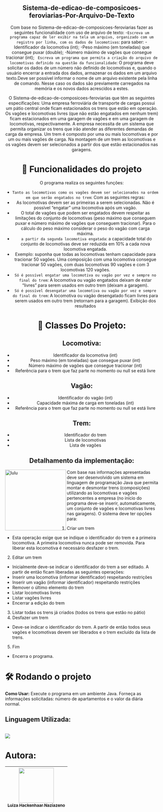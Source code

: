 <div align="center">
  
## Sistema-de-edicao-de-composicoes-feroviarias-Por-Arquivo-De-Texto
Com base no Sistema-de-edicao-de-composicoes-feroviarias fazer as seguintes funcionalidade com uso de arquivo de texto:
-`Escreva um programa capaz de ler exibir na tela um arquivo, organizado com um registro por linha, com os dados de locomotivas`: para saber:
-Identificador da locomotiva (int);
-Peso máximo (em toneladas) que consegue puxar (double);
-Número máximo de vagões que consegue tracionar (int);
` Escreva um programa que permita a criação do arquivo de locomotivas definido na questão da funcionalidade`:  O programa deve solicitar os dados de um número não definido de locomotivas e, quando o usuário encerrar a entrada dos dados, armazenar os dados em um arquivo texto.Deve ser possível informar o nome de um arquivo existente pela linha de comando. Nesse caso os dados são previamente carregados na memória e os novos dados acrescidos a estes.

O Sistema-de-edicao-de-composicoes-feroviarias que têm as seguintes especificações:
Uma empresa ferroviária de transporte de cargas possui um pátio central onde ficam estacionados os trens que estão em operação. Os vagões e locomotivas livres (que não estão engatados em nenhum trem) ficam estacionados em uma garagem de vagões e em uma garagem de locomotivas, respectivamente. A empresa necessita de um sistema que permita organizar os trens que irão atender as diferentes demandas de carga da empresa. Um trem é composto por uma ou mais locomotivas e por um ou mais vagões de carga. Na montagem de um trem as locomotivas e os vagões devem ser selecionados a partir dos que estão estacionados nas garagens. 

# :hammer: Funcionalidades do projeto
O programa realiza os seguintes funções:
- `Tanto as locomotivas como os vagões devem ser selecionados na ordem em que serão engatados no trem`: Com as seguintes regras:
- As locomotivas devem ser as primeiras a serem selecionadas. Não é possível “engatar” uma locomotiva após um vagão.
- O total de vagões que podem ser engatados devem respeitar as limitações do conjunto de locomotivas (peso máximo que conseguem puxar e número máximo de vagões que conseguem tracionar). Para o cálculo do peso máximo considerar o peso do vagão com carga máxima.
- ` a partir da segunda locomotiva engatada`: a capacidade total do conjunto de locomotivas deve ser reduzida em 10% a cada nova locomotiva engatada.
- Exemplo: suponha que todas as locomotivas tenham capacidade para tracionar 50 vagões. Uma composição com uma locomotiva consegue tracionar 50 vagões, com duas locomotivas 90 vagões e com 3 locomotivas 120 vagões.
- `Só é possível engatar uma locomotiva ou vagão por vez e sempre no final do trem`: A locomotiva ou vagão engatados deixam de estar “livres” para serem usados em outro trem (deixam a garagem).
- `Só é possível desengatar uma locomotiva ou vagão por vez e sempre do final do trem`: A locomotiva ou vagão desengatado ficam livres para serem usados em outro trem (retornam para a garagem).
Exibição dos resultados

# 📁 Classes Do Projeto:
## Locomotiva:
- Identificador da locomotiva (int)
- Peso máximo (em toneladas) que consegue puxar (int)
- Número máximo de vagões que consegue tracionar (int)
- Referência para o trem que faz parte no momento ou null se está livre
## Vagão:
- Identificador do vagão (int)
- Capacidade máxima de carga em toneladas (int)
- Referência para o trem que faz parte no momento ou null se está livre
## Trem:
- Identificador do trem
- Lista de locomotivas
- Lista de vagões

## Detalhamento da implementação: 
 </div>
<img src="https://github.com/user-attachments/assets/f7cc7188-10d5-4718-a295-cc3b566adcc2" min-width="400px" max-width="400px" width="200px" align="left" alt="lulu"/>
 Com base nas informações apresentadas deve ser desenvolvido um sistema em linguagem de programação Java que permita montar e desmontar trens (composições) utilizando as locomotivas e vagões pertencentes a empresa (no início do programa deve-se inserir, automaticamente, um conjunto de vagões e locomotivas livres nas garagens). 
 O sistema deve ter opções para:   
 
1) Criar um trem
- Esta operação exige que se indique o identificador do trem e a primeira locomotiva. A primeira locomotiva nunca pode ser removida. Para liberar esta locomotiva é necessário desfazer o trem.
2) Editar um trem
- Inicialmente deve-se indicar o identificador do trem a ser editado. A partir de então ficam liberadas as seguintes operações:
- Inserir uma locomotiva (informar identificador) respeitando restrições
- Inserir um vagão (informar identificador) respeitando restrições
- Remover o último elemento do trem
- Listar locomotivas livres
- Listar vagões livres
- Encerrar a edição do trem
3) Listar todas os trens já criados (todos os trens que estão no pátio)
4) Desfazer um trem
- Deve-se indicar o identificador do trem. A partir de então todos seus vagões e locomotivas devem ser liberados e o trem excluído da lista de trens.
5) Fim
- Encerra o programa.

# 🛠️ Rodando o projeto
**Como Usar:**
Execute o programa em um ambiente Java.
Forneça as informações solicitadas: número de apartamentos e o valor da diária normal.


## Linguagem Utilizada:
<div style="display: inline_block"><br>
<img src="https://img.shields.io/badge/Java-ED8B00?style=for-the-badge&logo=openjdk&logoColor=white" /> 

# Autora:

| [<img loading="lazy" src="https://avatars.githubusercontent.com/u/142232479?v=4" width=115><br><sub>Luiza Hackenhaar Naziazeno</sub>](https://github.com/luizahackenhaarnaziazeno)|
| :---: |
